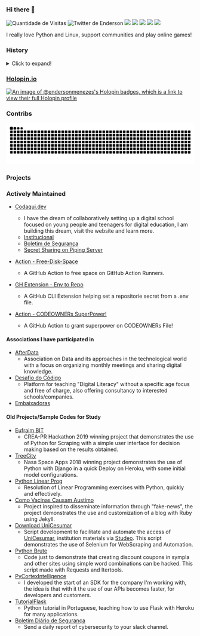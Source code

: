 ### Hi there 🐍

<p align="left">
  <!-- Contator de Visitas -->
  <img src="https://komarev.com/ghpvc/?username=endersonmenezes" alt="Quantidade de Visitas" />

  <!-- Twitter -->
  <a src="https://twitter.com/iluendido">
    <img src="https://img.shields.io/twitter/follow/iluendido?style=social" alt="Twitter de Enderson">
  </a>

  <!-- LinkedIn -->
  <a src="https://www.linkedin.com/in/endersonmenezes/">
    <img src="https://img.shields.io/twitter/url?label=LinkedIn&logo=linkedin&style=social&url=https%3A%2F%2Fwww.linkedin.com%2Fin%2Fendersonmenezes%2F">
  </a>

  <!-- Telegram -->
  <a src="https://t.me/endersonmc">
    <img src="https://img.shields.io/twitter/url?label=Telegram&logo=telegram&style=social&url=https%3A%2F%2Ft.me%2Fendersonmc">
  </a>

  <!-- Keybase -->
  <a src="https://keybase.io/enderson">
    <img src="https://img.shields.io/twitter/url?label=Keybase&logo=keybase&style=social&url=https%3A%2F%2Fkeybase.io%2Fenderson">
  </a>

  <!-- Instagram -->
  <a src="https://www.instagram.com/enderson.dev/">
    <img src="https://img.shields.io/twitter/url?label=Instagram&logo=instagram&style=social&url=https%3A%2F%2Fwww.instagram.com%2Filuendido%2F">
  </a>

  <!-- Reddit -->
  <a src="https://www.reddit.com/user/endersonmc">
    <img src="https://img.shields.io/twitter/url?label=Reddit&logo=reddit&style=social&url=https%3A%2F%2Fwww.reddit.com%2Fuser%2Fendersonmenezes">
  </a>
</p>

I really love Python and Linux, support communities and play online games!

### History

<details>
  <summary>Click to expand!</summary>
  
You already know my name, my idea has always been to provide digital solutions for people and companies in an easy way, even without knowing what that was right. In mid-2006, I started my studies in Pascal with Binary Tree, since then I fell in love with Algorithms and Programming, in 2008 I opened my first site **NarutoLife.tk**, making all episodes of an Anime available online, a site built entirely in **HTML** 😜. Years later, together with [Gustavo Quinalha](https://github.com/gustavoquinalha), we started to create online radios **Bestdesigner.com.br**, work that became Hosting for Sites and Games, my first venture.

![Years Later](https://i.ytimg.com/vi/K5bgq69ujs4/hqdefault.jpg)

I began my journey studying physics in 2014 at the State University of Maringá (UEM), with dreams of becoming a computational physicist. During this time, I also started working with a childhood friend, Jean Nogueira. In 2017, we launched **DigitalFriends**, a digital agency aimed at helping small businesses and associations establish their online presence.

In 2018, in collaboration with [Orbital Aceleradora de Startups](https://orbital.ac), I contributed to creating a better ecosystem for startups in Maringá and the surrounding region. It was a fulfilling experience to help individuals and companies bring their startup ideas to life.

In 2019, I joined the Governance, Risk, and Compliance department at [UniCesumar](https://unicesumar.edu.br). My role involved automating internal audit processes and improving data-driven decisions through integrations and analyses. I continued in this role until September 2020.

Following my stint at UniCesumar, I worked at [Cortex Intelligence](https://cortex-intelligence.com) as a Data Engineer. Here, I had the opportunity to work with some of Brazil’s most valuable companies, using cutting-edge technology for data integrations.

In 2021/2022 I helped [Stone Payments](http://stone.co/) to grow, being part of the infrastructure team and developing automation's that help this team and the entire company.

After my time at Stone Payments, I joined [Toku](https://trytoku.com), where I helped automate recurring payments across Latin America, primarily working on an internal platform.

Now, I have returned to Stone Payments with a renewed focus and dream of transforming the entire development experience. I am excited to continue making a difference and help the company reach new heights.

</details>

### [Holopin.io](https://holopin.io)

[![An image of @endersonmenezes's Holopin badges, which is a link to view their full Holopin profile](https://holopin.me/endersonmenezes)](https://holopin.io/@endersonmenezes)

### Contribs

<picture>
  <source media="(prefers-color-scheme: dark)" srcset="https://github.com/endersonmenezes/endersonmenezes/blob/output/github-snake-dark.svg" />
  <source media="(prefers-color-scheme: light)" srcset="https://github.com/endersonmenezes/endersonmenezes/blob/output/github-snake.svg" />
  <img alt="github-snake" src="https://github.com/endersonmenezes/endersonmenezes/blob/output/github-snake.svg" />
</picture>

### Projects

### Actively Maintained

- [Codaqui.dev](https://codaqui.dev)
  - I have the dream of collaboratively setting up a digital school focused on young people and teenagers for digital education, I am building this dream, visit the website and learn more.
  - [Institucional](https://github.com/codaqui/institucional)
  - [Boletim de Segurança](https://github.com/codaqui/boletim-diario-seguranca)
  - [Secret Sharing on Piping Server](https://github.com/codaqui/secret-sharing)

- [Action - Free-Disk-Space](https://github.com/endersonmenezes/free-disk-space)
  - A GitHub Action to free space on GitHub Action Runners.
- [GH Extension - Env to Repo](https://github.com/endersonmenezes/gh-env-to-repo)
  - A GitHub CLI Extension helping set a repositorie secret from a .env file.
- [Action - CODEOWNERs SuperPower!](https://github.com/endersonmenezes/codeowners-superpowers)
  - A GitHub Action to grant superpower on CODEOWNERs File!

#### Associations I have participated in

- [AfterData](https://afterdata.in)
  - Association on Data and its approaches in the technological world with a focus on organizing monthly meetings and sharing digital knowledge.
- [Desafio do Código](https://desafiodocodigo.com.br)
  - Platform for teaching "Digital Literacy" without a specific age focus and free of charge, also offering consultancy to interested schools/companies.
- [Embaixadoras](https://embaixadoras.ok.org.br/)

#### Old Projects/Sample Codes for Study

- [Eufraim BIT](https://github.com/endersonmenezes/eufraim)
  - CREA-PR Hackathon 2019 winning project that demonstrates the use of Python for Scraping with a simple user interface for decision making based on the results obtained.
- [TreeCity](https://github.com/endersonmenezes/treecity)
  - Nasa Space Apps 2018 winning project demonstrates the use of Python with Django in a quick Deploy on Heroku, with some initial model configurations.
- [Python Linear Prog](https://github.com/endersonmenezes/python-linear-programming)
  - Resolution of Linear Programming exercises with Python, quickly and effectively.
- [Como Vacinas Causam Austimo](https://github.com/endersonmenezes/como-vacinas-causam-autismo)
  - Project inspired to disseminate information through "fake-news", the project demonstrates the use and customization of a blog with Ruby using Jekyll.
- [Download UniCesumar](https://github.com/endersonmenezes/download-slides-unicesumar)
  - Script development to facilitate and automate the access of [UniCesumar](https://unicesumar.edu.br), institution materials via [Studeo](http://studeo.unicesumar.edu.br/). This script demonstrates the use of Selenium for WebScraping and Automation.
- [Python Brute](https://github.com/endersonmenezes/pythonbrute)
  - Code just to demonstrate that creating discount coupons in sympla and other sites using simple word combinations can be hacked. This script made with Requests and Itertools.
- [PyCortexIntelligence](https://github.com/endersonmenezes/pycortexintelligence)
  - I developed the start of an SDK for the company I'm working with, the idea is that with it the use of our APIs becomes faster, for developers and customers.
- [TutorialFlask](https://github.com/endersonmenezes/tutorialflask)
  - Python tutorial in Portuguese, teaching how to use Flask with Heroku for many applications.
- [Boletim Diário de Segurança](https://github.com/endersonmenezes/boletim-diario-seguranca)
  - Send a daily report of cybersecurity to your slack channel.
